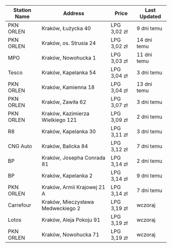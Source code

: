 | Station Name | Address | Price | Last Updated |
| -----------  | ------- | ----- | ------------ |
| PKN ORLEN | Kraków, Łużycka 40 | LPG 3,02 zł | 9 dni temu |
| PKN ORLEN | Kraków, os. Strusia 24 | LPG 3,02 zł | 14 dni temu |
| MPO | Kraków, Nowohucka 1 | LPG 3,03 zł | 11 dni temu |
| Tesco | Kraków, Kapelanka 54 | LPG 3,04 zł | 3 dni temu |
| PKN ORLEN | Kraków, Kamienna 18 | LPG 3,04 zł | 13 dni temu |
| PKN ORLEN | Kraków, Zawiła 62 | LPG 3,07 zł | 3 dni temu |
| PKN ORLEN | Kraków, Kazimierza Wielkiego 121 | LPG 3,09 zł | 2 dni temu |
| R8 | Kraków, Kapelanka 30 | LPG 3,11 zł | 3 dni temu |
| CNG Auto | Kraków, Balicka 84 | LPG 3,12 zł | 7 dni temu |
| BP | Kraków, Josepha Conrada 81 | LPG 3,14 zł | 2 dni temu |
| BP | Kraków, Kapelanka 2 | LPG 3,14 zł | 9 dni temu |
| PKN ORLEN | Kraków, Armii Krajowej 21 A | LPG 3,14 zł | 7 dni temu |
| Carrefour | Kraków, Mieczysława Medweckiego 2 | LPG 3,19 zł | wczoraj |
| Lotos | Kraków, Aleja Pokoju 91 | LPG 3,19 zł | wczoraj |
| PKN ORLEN | Kraków, Nowohucka 71 | LPG 3,19 zł | wczoraj |

